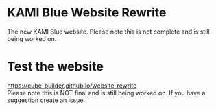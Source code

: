 # KAMI Blue Website Rewrite
The new KAMI Blue website. Please note this is not complete and is still being worked on.

# Test the website
https://cube-builder.github.io/website-rewrite
<br />
Please note this is NOT final and is still being worked on. If you have a suggestion create an issue.